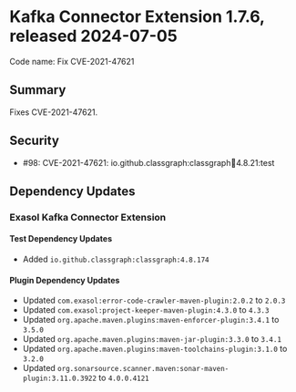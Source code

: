 # Kafka Connector Extension 1.7.6, released 2024-07-05

Code name: Fix CVE-2021-47621

## Summary

Fixes CVE-2021-47621.

## Security

* #98: CVE-2021-47621: io.github.classgraph:classgraph:jar:4.8.21:test

## Dependency Updates

### Exasol Kafka Connector Extension

#### Test Dependency Updates

* Added `io.github.classgraph:classgraph:4.8.174`

#### Plugin Dependency Updates

* Updated `com.exasol:error-code-crawler-maven-plugin:2.0.2` to `2.0.3`
* Updated `com.exasol:project-keeper-maven-plugin:4.3.0` to `4.3.3`
* Updated `org.apache.maven.plugins:maven-enforcer-plugin:3.4.1` to `3.5.0`
* Updated `org.apache.maven.plugins:maven-jar-plugin:3.3.0` to `3.4.1`
* Updated `org.apache.maven.plugins:maven-toolchains-plugin:3.1.0` to `3.2.0`
* Updated `org.sonarsource.scanner.maven:sonar-maven-plugin:3.11.0.3922` to `4.0.0.4121`
